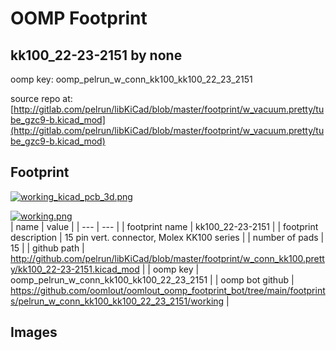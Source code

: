 # OOMP Footprint  
## kk100_22-23-2151  by none  
  
oomp key: oomp_pelrun_w_conn_kk100_kk100_22_23_2151  
  
source repo at: [http://gitlab.com/pelrun/libKiCad/blob/master/footprint/w_vacuum.pretty/tube_gzc9-b.kicad_mod](http://gitlab.com/pelrun/libKiCad/blob/master/footprint/w_vacuum.pretty/tube_gzc9-b.kicad_mod)  
## Footprint  
  
[![working_kicad_pcb_3d.png](working_kicad_pcb_3d_600.png)](working_kicad_pcb_3d.png)  
  
[![working.png](working_600.png)](working.png)  
| name | value | 
| --- | --- | 
| footprint name | kk100_22-23-2151 | 
| footprint description | 15 pin vert. connector, Molex KK100 series | 
| number of pads | 15 | 
| github path | http://github.com/pelrun/libKiCad/blob/master/footprint/w_conn_kk100.pretty/kk100_22-23-2151.kicad_mod | 
| oomp key | oomp_pelrun_w_conn_kk100_kk100_22_23_2151 | 
| oomp bot github | https://github.com/oomlout/oomlout_oomp_footprint_bot/tree/main/footprints/pelrun_w_conn_kk100_kk100_22_23_2151/working | 
## Images  
